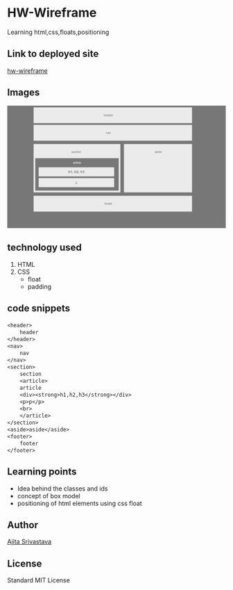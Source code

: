 <!-- Put the name of the project after the # -->
<!-- the # means h1  -->
# HW-Wireframe

<!-- Put a description of what the project is -->
Learning html,css,floats,positioning

## Link to deployed site
<!-- make a link to the deployed site --> 
<!-- [What the user will see](the link to the deployed site) -->
[hw-wireframe](https://ajitas.github.io/HW-Wireframe/)

## Images
<!-- take a picture of the image and add it into the readme  -->
<!-- ![image title](path or link to image) -->
![wireframe](images/Easier-layout.png)

## technology used
<!-- make a list of technology used -->
<!-- what you used for this web app, like html css -->

<!-- 
1. First ordered list item
2. Another item
⋅⋅* Unordered sub-list. 
1. Actual numbers don't matter, just that it's a number
⋅⋅1. Ordered sub-list
4. And another item. 
-->
1. HTML
2. CSS
    * float
    * padding


## code snippets
<!-- put snippets of code inside ``` ``` so it will look like code -->
<!-- if you want to put blockquotes use a > -->

```
<header>
    header
</header>
<nav>
    nav
</nav>
<section>
    section
    <article>
    article
    <div><strong>h1,h2,h3</strong></div>
    <p>p</p>
    <br>
    </article>
</section>
<aside>aside</aside>
<footer>
    footer
</footer>
```
## Learning points
* Idea behind the classes and ids
* concept of box model
* positioning of html elements using css float



## Author 
[Ajita Srivastava](https://ajitas.github.io/HW-Wireframe/)

## License
Standard MIT License